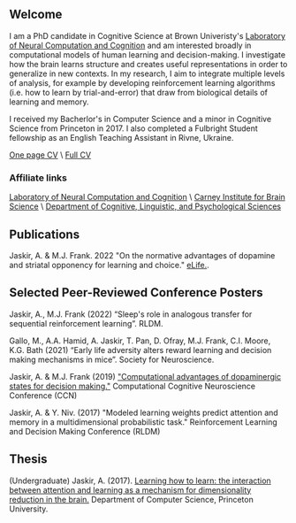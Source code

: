 ## Welcome

I am a PhD candidate in Cognitive Science at Brown Univeristy's [Laboratory of Neural Computation and Cognition](https://www.lnccbrown.com/) and am interested broadly in computational models of human learning and decision-making. I investigate how the brain learns structure and creates useful representations in order to generalize in new contexts.  In my research, I aim to integrate multiple levels of analysis, for example by developing reinforcement learning algorithms (i.e. how to learn by trial-and-error) that draw from biological details of learning and memory.

I received my Bacherlor's in Computer Science and a minor in Cognitive Science from Princeton in 2017. I also completed a Fulbright Student fellowship as an English Teaching Assistant in Rivne, Ukraine. 

[One page CV](/files/Jaskir_CV_onepage.pdf) \\
[Full CV](/files/Jaskir_CV.pdf)

### Affiliate links
[Laboratory of Neural Computation and Cognition](https://www.lnccbrown.com/) \\
[Carney Institute for Brain Science](https://www.brown.edu/carney/node/1) \\
[Department of Cognitive, Linguistic, and Psychological Sciences](https://www.brown.edu/academics/cognitive-linguistic-psychological-sciences/home)

## Publications

Jaskir, A. & M.J. Frank. 2022 	"On the normative advantages of dopamine and striatal opponency for learning and choice." [eLife.](https://elifesciences.org/articles/85107).

## Selected Peer-Reviewed Conference Posters
Jaskir, A., M.J. Frank (2022) “Sleep's role in analogous transfer for sequential reinforcement learning”. RLDM.

Gallo, M., A.A. Hamid, A. Jaskir, T. Pan, D. Ofray, M.J. Frank, C.I. Moore, K.G. Bath (2021) “Early life adversity alters reward learning and decision making mechanisms in mice”. Society for Neuroscience.

Jaskir, A. & M.J. Frank (2019) ["Computational advantages of dopaminergic states for decision making."](https://ccneuro.org/2019/Papers/ViewPapers.asp?PaperNum=1390) Computational Cognitive Neuroscience Conference (CCN)

Jaskir, A. & Y. Niv. (2017) "Modeled learning weights predict attention and memory in a
multidimensional probabilistic task." Reinforcement Learning and Decision Making Conference (RLDM)

## Thesis
(Undergraduate) Jaskir, A. (2017). [Learning how to learn: the interaction between attention and learning as a mechanism for dimensionality reduction in the brain.](https://nivlab.princeton.edu/sites/default/files/jaskir_thesis.pdf) Department of Computer Science, Princeton University. 
